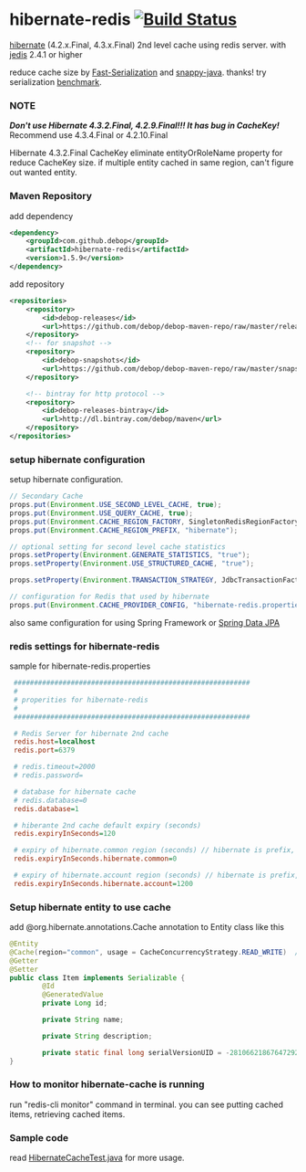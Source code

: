 hibernate-redis  [![Build Status](https://travis-ci.org/debop/hibernate-redis.png)](https://travis-ci.org/debop/hibernate-redis)
===============

[hibernate][1] (4.2.x.Final, 4.3.x.Final) 2nd level cache using redis server.
with [jedis][2]  2.4.1 or higher

reduce cache size by [Fast-Serialization][fst] and [snappy-java][snappy]. thanks!
try serialization [benchmark][benchmark].

### NOTE

***Don't use Hibernate 4.3.2.Final, 4.2.9.Final!!! It has bug in CacheKey!***
Recommend use 4.3.4.Final or 4.2.10.Final

Hibernate 4.3.2.Final CacheKey eliminate entityOrRoleName property for reduce CacheKey size.
if multiple entity cached in same region, can't figure out wanted entity.

### Maven Repository

add dependency
```xml
<dependency>
    <groupId>com.github.debop</groupId>
    <artifactId>hibernate-redis</artifactId>
    <version>1.5.9</version>
</dependency>
```

add repository
```xml
<repositories>
    <repository>
        <id>debop-releases</id>
        <url>https://github.com/debop/debop-maven-repo/raw/master/releases</url>
    </repository>
    <!-- for snapshot -->
    <repository>
        <id>debop-snapshots</id>
        <url>https://github.com/debop/debop-maven-repo/raw/master/snapshots</url>
    </repository>

    <!-- bintray for http protocol -->
    <repository>
        <id>debop-releases-bintray</id>
        <url>http://dl.bintray.com/debop/maven</url>
    </repository>
</repositories>
```

### setup hibernate configuration

setup hibernate configuration.

```java
// Secondary Cache
props.put(Environment.USE_SECOND_LEVEL_CACHE, true);
props.put(Environment.USE_QUERY_CACHE, true);
props.put(Environment.CACHE_REGION_FACTORY, SingletonRedisRegionFactory.class.getName());
props.put(Environment.CACHE_REGION_PREFIX, "hibernate");

// optional setting for second level cache statistics
props.setProperty(Environment.GENERATE_STATISTICS, "true");
props.setProperty(Environment.USE_STRUCTURED_CACHE, "true");

props.setProperty(Environment.TRANSACTION_STRATEGY, JdbcTransactionFactory.class.getName());

// configuration for Redis that used by hibernate
props.put(Environment.CACHE_PROVIDER_CONFIG, "hibernate-redis.properties");
```

also same configuration for using Spring Framework or [Spring Data JPA][4]

### redis settings for hibernate-redis

sample for hibernate-redis.properties

```ini
 ##########################################################
 #
 # properities for hibernate-redis
 #
 ##########################################################

 # Redis Server for hibernate 2nd cache
 redis.host=localhost
 redis.port=6379

 # redis.timeout=2000
 # redis.password=

 # database for hibernate cache
 # redis.database=0
 redis.database=1

 # hiberante 2nd cache default expiry (seconds)
 redis.expiryInSeconds=120

 # expiry of hibernate.common region (seconds) // hibernate is prefix, region name is common
 redis.expiryInSeconds.hibernate.common=0

 # expiry of hibernate.account region (seconds) // hibernate is prefix, region name is account
 redis.expiryInSeconds.hibernate.account=1200
```

### Setup hibernate entity to use cache

add @org.hibernate.annotations.Cache annotation to Entity class like this

```java
@Entity
@Cache(region="common", usage = CacheConcurrencyStrategy.READ_WRITE)  // or @Cacheable(true) for JPA
@Getter
@Setter
public class Item implements Serializable {
        @Id
        @GeneratedValue
        private Long id;

        private String name;

        private String description;

        private static final long serialVersionUID = -281066218676472922L;
}
```

### How to monitor hibernate-cache is running

run "redis-cli monitor" command in terminal. you can see putting cached items, retrieving cached items.

### Sample code

read [HibernateCacheTest.java][3] for more usage.



[1]: http://www.hibernate.org/
[2]: https://github.com/xetorthio/jedis
[3]: https://github.com/debop/hibernate-redis/blob/master/hibernate-redis/src/test/java/org/hibernate/test/cache/HibernateCacheTest.java
[4]: http://projects.spring.io/spring-data-jpa/
[lombok]: http://www.projectlombok.org/
[fst]: https://github.com/RuedigerMoeller/fast-serialization
[snappy]: https://github.com/xerial/snappy-java
[benchmark]: https://github.com/debop/hibernate-redis/blob/master/hibernate-redis/src/test/java/org/hibernate/test/serializer/SerializerTest.java